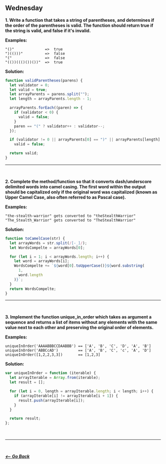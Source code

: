 ## Wednesday

**1. Write a function that takes a string of parentheses, and determines if the order of the parentheses is valid. The function should return true if the string is valid, and false if it's invalid.**

**Examples:**

```
"()"              =>  true
")(()))"          =>  false
"("               =>  false
"(())((()())())"  =>  true
```

**Solution:**

```javascript
function validParentheses(parens) {
  let validator = 0;
  let valid = true;
  let arrayParents = parens.split("");
  let length = arrayParents.length - 1;

  arrayParents.forEach((paren) => {
    if (validator < 0) {
      valid = false;
    }
    paren == "(" ? validator++ : validator--;
  });

  if (validator != 0 || arrayParents[0] == ")" || arrayParents[length] == "(")
    valid = false;

  return valid;
}
```

<hr>
<br>

**2. Complete the method/function so that it converts dash/underscore delimited words into camel casing. The first word within the output should be capitalized only if the original word was capitalized (known as Upper Camel Case, also often referred to as Pascal case).**

**Examples:**

```
"the-stealth-warrior" gets converted to "theStealthWarrior"
"The_Stealth_Warrior" gets converted to "TheStealthWarrior"
```

**Solution:**

```javascript
function toCamelCase(str) {
  let arrayWords = str.split(/[-_]/);
  let WordsCompelte = arrayWords[0];

  for (let i = 1; i < arrayWords.length; i++) {
    let word = arrayWords[i];
    WordsCompelte += `${word[0].toUpperCase()}${word.substring(
      1,
      word.length
    )}`;
  }
  return WordsCompelte;
}
```

<hr>
<br>

**3. Implement the function unique_in_order which takes as argument a sequence and returns a list of items without any elements with the same value next to each other and preserving the original order of elements.**

**Examples:**

```
uniqueInOrder('AAAABBBCCDAABBB') == ['A', 'B', 'C', 'D', 'A', 'B']
uniqueInOrder('ABBCcAD')         == ['A', 'B', 'C', 'c', 'A', 'D']
uniqueInOrder([1,2,2,3,3])       == [1,2,3]
```

**Solution:**

```javascript
var uniqueInOrder = function (iterable) {
  let arrayIterable = Array.from(iterable);
  let result = [];

  for (let i = 0, length = arrayIterable.length; i < length; i++) {
    if (arrayIterable[i] != arrayIterable[i + 1]) {
      result.push(arrayIterable[i]);
    }
  }

  return result;
};
```

<br>
<hr>
<br>

**_[<-- Go Back](../week3/)_**
